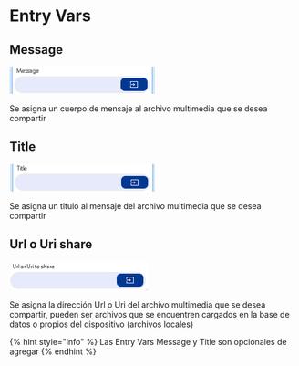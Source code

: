 # Entry Vars

## Message

![](../../../../.gitbook/assets/image%20%28511%29.png)

Se asigna un cuerpo de mensaje al archivo multimedia que se desea compartir

## Title

![](../../../../.gitbook/assets/image%20%28509%29.png)

Se asigna un titulo al mensaje del archivo multimedia que se desea compartir

## Url o Uri share

![](../../../../.gitbook/assets/image%20%28503%29.png)

Se asigna la dirección Url o Uri del archivo multimedia que se desea compartir, pueden ser archivos que se encuentren cargados en la base de datos o propios del dispositivo \(archivos locales\)



{% hint style="info" %}
Las Entry Vars Message y Title son opcionales de agregar
{% endhint %}

